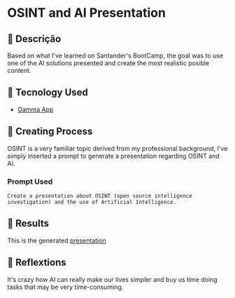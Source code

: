 # OSINT and AI Presentation

## 📒 Descrição
Based on what I've learned on Santander's BootCamp, the goal was to use one of the AI solutions presented and create the most realistic posible content.

## 🤖 Tecnology Used
- [Gamma App](https://gamma.app/)

## 🧐 Creating Process
OSINT is a very familiar topic derived from my professional background, I've simply inserted a prompt to generate a presentation regarding OSINT and AI.

### Prompt Used
```Create a presentation about OSINT (open source intelligence investigation) and the use of Artificial Intelligence.```

## 🚀 Results
This is the generated [presentation](https://drive.google.com/file/d/1jZCB13Ykx-Ve5m_NAybT6v1NuPevYStZ/view?usp=sharing)

## 💭 Reflextions 
It's crazy how AI can really make our lives simpler and buy us time doing tasks that may be very time-consuming.
